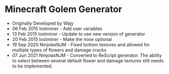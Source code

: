 # Minecraft Golem Generator

- Originally Developed by Wajy
- 06 Feb 2015 lostminer - Add user variables
- 13 Feb 2015 lostminer - Update to use new version of generator
- 20 Feb 2015 lostminer - Make the nose optional
- 19 Sep 2020 NinjolasNJM - Fixed bottom textures and allowed for multiple types of flowers and damage cracks
- 07 Jun 2021 NinjolasNJM - Converted to ReScript generator. The ability to select between several default flower and damage textures still needs to be implemented.
